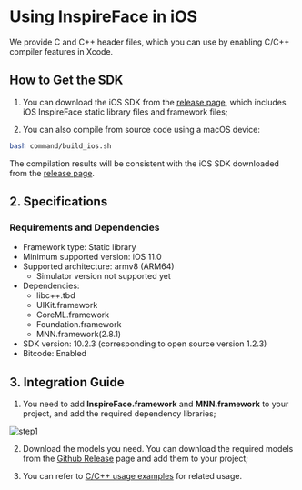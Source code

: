 # Using InspireFace in iOS

We provide C and C++ header files, which you can use by enabling C/C++ compiler features in Xcode.

## How to Get the SDK

1. You can download the iOS SDK from the [release page](https://github.com/HyperInspire/InspireFace/releases), which includes iOS InspireFace static library files and framework files;

2. You can also compile from source code using a macOS device:

```bash
bash command/build_ios.sh
```

The compilation results will be consistent with the iOS SDK downloaded from the [release page](https://github.com/HyperInspire/InspireFace/releases).

## 2. Specifications

### Requirements and Dependencies

- Framework type: Static library
- Minimum supported version: iOS 11.0
- Supported architecture: armv8 (ARM64)
    - Simulator version not supported yet
- Dependencies:
    - libc++.tbd
    - UIKit.framework
    - CoreML.framework
    - Foundation.framework
    - MNN.framework(2.8.1)
- SDK version: 10.2.3 (corresponding to open source version 1.2.3)
- Bitcode: Enabled


## 3. Integration Guide

1. You need to add **InspireFace.framework** and **MNN.framework** to your project, and add the required dependency libraries;

![step1](https://inspireface-1259028827.cos.ap-singapore.myqcloud.com/docs/setup_s1.png)

2. Download the models you need. You can download the required models from the [Github Release](https://github.com/HyperInspire/InspireFace/releases/tag/v1.x) page and add them to your project;

3. You can refer to [C/C++ usage examples](https://doc.inspireface.online/using-with/c-cpp.html) for related usage.